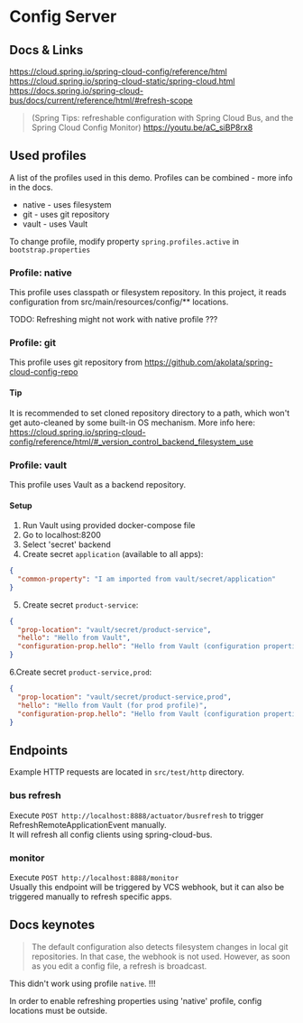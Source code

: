 # Config Server

## Docs & Links

https://cloud.spring.io/spring-cloud-config/reference/html
https://cloud.spring.io/spring-cloud-static/spring-cloud.html
https://docs.spring.io/spring-cloud-bus/docs/current/reference/html/#refresh-scope

> (Spring Tips: refreshable configuration with Spring Cloud Bus, and the Spring Cloud Config Monitor)
https://youtu.be/aC_siBP8rx8

## Used profiles

A list of the profiles used in this demo. Profiles can be combined - more info in the docs.

* native - uses filesystem
* git - uses git repository
* vault - uses Vault

To change profile, modify property `spring.profiles.active` in `bootstrap.properties`

### Profile: native

This profile uses classpath or filesystem repository. In this project, it reads configuration from
src/main/resources/config/** locations.

TODO: Refreshing might not work with native profile ???

### Profile: git

This profile uses git repository from https://github.com/akolata/spring-cloud-config-repo

#### Tip

It is recommended to set cloned repository directory to a path, which won't get auto-cleaned by some built-in OS
mechanism. More info
here: https://cloud.spring.io/spring-cloud-config/reference/html/#_version_control_backend_filesystem_use

### Profile: vault

This profile uses Vault as a backend repository.

#### Setup

1. Run Vault using provided docker-compose file
2. Go to localhost:8200
3. Select 'secret' backend
4. Create secret `application` (available to all apps):

```json
{
  "common-property": "I am imported from vault/secret/application"
}
```

5. Create secret `product-service`:

```json
{
  "prop-location": "vault/secret/product-service",
  "hello": "Hello from Vault",
  "configuration-prop.hello": "Hello from Vault (configuration properties)"
}
```

6.Create secret `product-service,prod`:

```json
{
  "prop-location": "vault/secret/product-service,prod",
  "hello": "Hello from Vault (for prod profile)",
  "configuration-prop.hello": "Hello from Vault (configuration properties for prod profile)"
}
```

## Endpoints

Example HTTP requests are located in `src/test/http` directory.

### bus refresh

Execute `POST http://localhost:8888/actuator/busrefresh` to trigger RefreshRemoteApplicationEvent manually.  
It will refresh all config clients using spring-cloud-bus.

### monitor

Execute `POST http://localhost:8888/monitor`  
Usually this endpoint will be triggered by VCS webhook, but it can also be triggered manually to refresh specific apps.

## Docs keynotes

> The default configuration also detects filesystem changes in local git repositories. In that case, the webhook is not used. However, as soon as you edit a config file, a refresh is broadcast.

This didn't work using profile `native`. !!!

In order to enable refreshing properties using 'native' profile, config locations must be outside.
